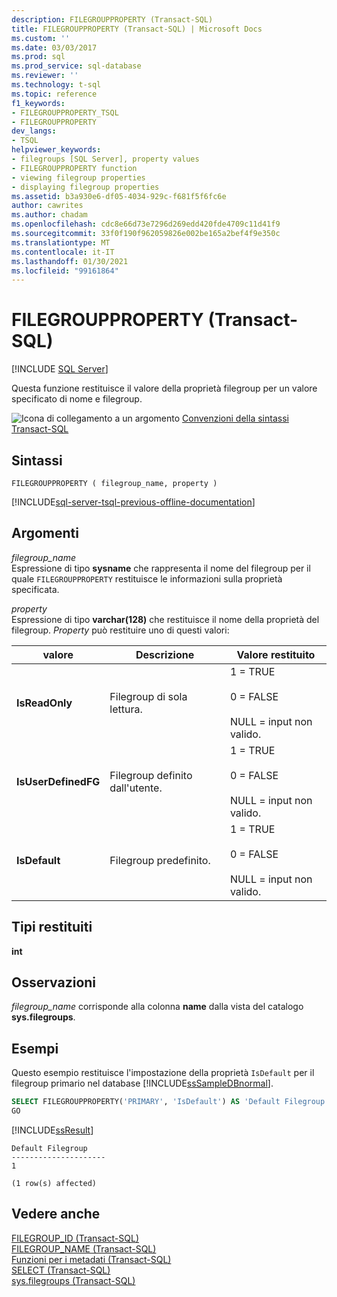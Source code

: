 ```yaml
---
description: FILEGROUPPROPERTY (Transact-SQL)
title: FILEGROUPPROPERTY (Transact-SQL) | Microsoft Docs
ms.custom: ''
ms.date: 03/03/2017
ms.prod: sql
ms.prod_service: sql-database
ms.reviewer: ''
ms.technology: t-sql
ms.topic: reference
f1_keywords:
- FILEGROUPPROPERTY_TSQL
- FILEGROUPPROPERTY
dev_langs:
- TSQL
helpviewer_keywords:
- filegroups [SQL Server], property values
- FILEGROUPPROPERTY function
- viewing filegroup properties
- displaying filegroup properties
ms.assetid: b3a930e6-df05-4034-929c-f681f5f6fc6e
author: cawrites
ms.author: chadam
ms.openlocfilehash: cdc8e66d73e7296d269edd420fde4709c11d41f9
ms.sourcegitcommit: 33f0f190f962059826e002be165a2bef4f9e350c
ms.translationtype: MT
ms.contentlocale: it-IT
ms.lasthandoff: 01/30/2021
ms.locfileid: "99161864"
---
```

# <a name="filegroupproperty-transact-sql"></a>FILEGROUPPROPERTY (Transact-SQL)
[!INCLUDE [SQL Server](../../includes/applies-to-version/sqlserver.md)]

Questa funzione restituisce il valore della proprietà filegroup per un valore specificato di nome e filegroup.  
  
 ![Icona di collegamento a un argomento](../../database-engine/configure-windows/media/topic-link.gif "Icona di collegamento a un argomento") [Convenzioni della sintassi Transact-SQL](../../t-sql/language-elements/transact-sql-syntax-conventions-transact-sql.md)  
  
## <a name="syntax"></a>Sintassi  
  
```syntaxsql  
FILEGROUPPROPERTY ( filegroup_name, property )  
```  
  
[!INCLUDE[sql-server-tsql-previous-offline-documentation](../../includes/sql-server-tsql-previous-offline-documentation.md)]

## <a name="arguments"></a>Argomenti
 *filegroup_name*  
Espressione di tipo **sysname** che rappresenta il nome del filegroup per il quale `FILEGROUPPROPERTY` restituisce le informazioni sulla proprietà specificata.  
  
 *property*  
Espressione di tipo **varchar(128)** che restituisce il nome della proprietà del filegroup. *Property* può restituire uno di questi valori:  
  
|valore|Descrizione|Valore restituito|  
|-----------|-----------------|--------------------|  
|**IsReadOnly**|Filegroup di sola lettura.|1 = TRUE<br /><br /> 0 = FALSE<br /><br /> NULL = input non valido.|  
|**IsUserDefinedFG**|Filegroup definito dall'utente.|1 = TRUE<br /><br /> 0 = FALSE<br /><br /> NULL = input non valido.|  
|**IsDefault**|Filegroup predefinito.|1 = TRUE<br /><br /> 0 = FALSE<br /><br /> NULL = input non valido.|  
  
## <a name="return-types"></a>Tipi restituiti  
**int**  
  
## <a name="remarks"></a>Osservazioni  
*filegroup_name* corrisponde alla colonna **name** dalla vista del catalogo **sys.filegroups**.  
  
## <a name="examples"></a>Esempi  
Questo esempio restituisce l'impostazione della proprietà `IsDefault` per il filegroup primario nel database [!INCLUDE[ssSampleDBnormal](../../includes/sssampledbnormal-md.md)].  
  
```sql  
SELECT FILEGROUPPROPERTY('PRIMARY', 'IsDefault') AS 'Default Filegroup';  
GO  
```  

 [!INCLUDE[ssResult](../../includes/ssresult-md.md)]   
```  
Default Filegroup   
---------------------   
1  
  
(1 row(s) affected)  
```  
  
## <a name="see-also"></a>Vedere anche  
 [FILEGROUP_ID &#40;Transact-SQL&#41;](../../t-sql/functions/filegroup-id-transact-sql.md)   
 [FILEGROUP_NAME &#40;Transact-SQL&#41;](../../t-sql/functions/filegroup-name-transact-sql.md)   
 [Funzioni per i metadati &#40;Transact-SQL&#41;](../../t-sql/functions/metadata-functions-transact-sql.md)   
 [SELECT &#40;Transact-SQL&#41;](../../t-sql/queries/select-transact-sql.md)   
 [sys.filegroups &#40;Transact-SQL&#41;](../../relational-databases/system-catalog-views/sys-filegroups-transact-sql.md)  
  
  
